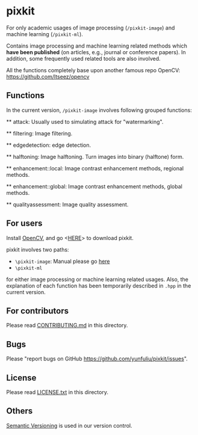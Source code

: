 pixkit
======
For only academic usages of image processing (`/pixkit-image`) and machine learning (`/pixkit-ml`).

Contains image processing and machine learning related methods which <b>have been published</b> (on articles, e.g., journal or conference papers). 
In addition, some frequently used related tools are also involved.

All the functions completely base upon another famous repo OpenCV: <https://github.com/Itseez/opencv>

Functions
---------
In the current version, `/pixkit-image` involves following grouped functions:

** attack: Usually used to simulating attack for "watermarking".

** filtering: Image filtering.

** edgedetection: edge detection.

** halftoning: Image halftoning. Turn images into binary (halftone) form.

** enhancement::local: Image contrast enhancement methods, regional methods.

** enhancement::global: Image contrast enhancement methods, global methods.

** qualityassessment: Image quality assessment.

For users
---------
Install [OpenCV](http://opencv.org/), and go <[HERE](http://goo.gl/GHfv9g "pixkit/releases")> to download pixkit.

pixkit involves two paths:
- `\pixkit-image`: Manual please go [here](https://github.com/yunfuliu/pixkit/blob/master/pixkit-image/readme.md)
- `\pixkit-ml`

for either image processing or machine learning related usages.
Also, the explanation of each function has been temporarily described in `.hpp` in the current version.


For contributors
----------------
Please read [CONTRIBUTING.md](https://github.com/yunfuliu/pixkit/blob/master/CONTRIBUTING.md) in this directory.

Bugs
----
Please "report bugs on GitHub <https://github.com/yunfuliu/pixkit/issues>".

License
-------
Please read [LICENSE.txt](https://github.com/yunfuliu/pixkit/blob/master/LICENSE.txt) in this directory.

Others
------
[Semantic Versioning](http://semver.org/) is used in our version control.

